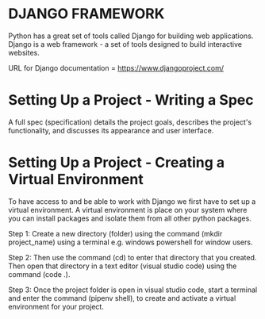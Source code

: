 
# DJANGO FRAMEWORK
Python has a great set of tools called Django for building web applications. Django is a web framework - a set of tools designed to build interactive websites.

URL for Django documentation = https://www.djangoproject.com/

# Setting Up a Project - Writing a Spec
A full spec (specification) details the project goals, describes the project's functionality, and discusses its appearance and user interface.

# Setting Up a Project - Creating a Virtual Environment
To have access to and be able to work with Django we first have to set up a virtual environment. A virtual environment is place on your system where you can install packages and isolate them from all other python packages.

Step 1: Create a new directory (folder) using the command (mkdir project_name) using a terminal e.g. windows powershell for window users. 

Step 2: Then use the command (cd) to enter that directory that you created. Then open that directory in a text editor (visual studio code) using the command (code .).

Step 3: Once the project folder is open in visual studio code, start a terminal and enter the command (pipenv shell), to create and activate a virtual environment for your project.